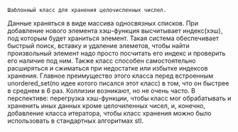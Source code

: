 	Шаблонный класс для хранения целочисленных числел.
Данные храняться в виде массива односвязных списков. При добавление нового элемента хэш-функция высчитывает
индекс(хэш), под которым будет храниться элемент. Такая система обеспечивает быстрый поиск, вставку и удаление элеметов, 
чтобы найти произвольный элемент надо просто посчитать его индекс и проверить его наличие под ним. Также класс способен 
самостоятельно расширяться и сжиматься при недостатке или избытке индексов хранения. Главное преимущество этого класса 
перед встроенным unordered_set(по идее котого писался этот класс) в том, что он быстрее в среднем в 6 раз. Коллизии возникают, но не очень часто.
В перспективе: перегрузка хэш-функции, чтобы класс мог обрабатывать и храненить иных данных кроме целочиленных чисел, и, конечно,
добавление класса итератора, чтобы класс хранения можно было использовать в стандартных алгоритмах stl.
